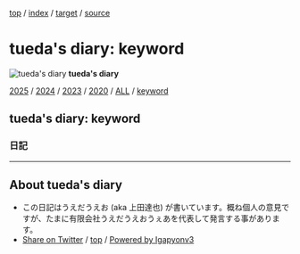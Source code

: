 [top](../index.html) / [index](index.html) / [target](https://uedaueo.github.io/diary-of-tueda/keyword/index.html) / [source](https://github.com/uedaueo/diary-of-tueda/blob/master/keyword/index.src.md) 

tueda's diary: keyword
=====================================================================================================
![tueda's diary](https://uedaueo.github.io/diary-of-tueda/images/furoduck.jpg "うえだうえお") **tueda's diary**

[2025](../2025/index.html)
/ [2024](../2024/index.html)
/ [2023](../2023/index.html)
/ [2020](../2020/index.html)
/ [ALL](../idxall.html)
 / [keyword](../keyword/index.html)

## tueda's diary: keyword



### 日記




----------------------------------------------------------------------------------------------------

## About tueda's diary

* この日記はうえだうえお (aka 上田達也) が書いています。概ね個人の意見ですが、たまに有限会社うえだうえおうぇあを代表して発言する事があります。
* [Share on Twitter](https://twitter.com/intent/tweet?hashtags=tueda%2Cuedaueo&text=tueda%27s+diary%3A+keyword&url=https%3A%2F%2Fuedaueo.github.io%2Fdiary-of-tueda%2Fkeyword%2Findex.html) / [top](../index.html) / [Powered by Igapyonv3](https://github.com/igapyon/igapyonv3)
